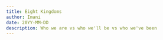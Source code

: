 ```yaml
---
title: Eight Kingdoms
author: Imani
date: 20YY-MM-DD
description: Who we are vs who we'll be vs who we've been
---
```



